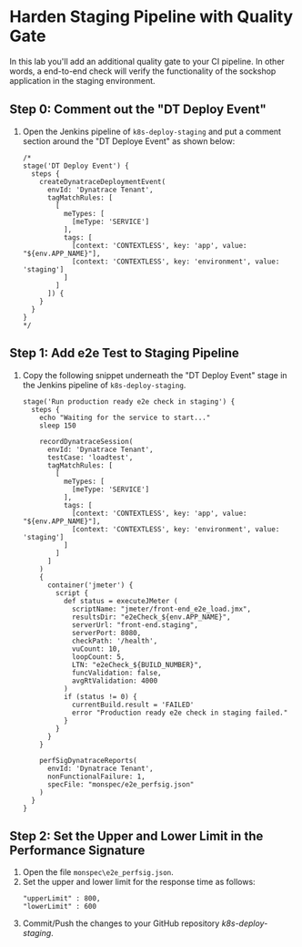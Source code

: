 # Harden Staging Pipeline with Quality Gate

In this lab you'll add an additional quality gate to your CI pipeline. In other words, a end-to-end check will verify the functionality of the sockshop application in the staging environment.

## Step 0: Comment out the "DT Deploy Event"
1. Open the Jenkins pipeline of `k8s-deploy-staging` and put a comment section around the "DT Deploye Event" as shown below:
    ```
    /*
    stage('DT Deploy Event') {
      steps {
        createDynatraceDeploymentEvent(
          envId: 'Dynatrace Tenant',
          tagMatchRules: [
            [
              meTypes: [
                [meType: 'SERVICE']
              ],
              tags: [
                [context: 'CONTEXTLESS', key: 'app', value: "${env.APP_NAME}"],
                [context: 'CONTEXTLESS', key: 'environment', value: 'staging']
              ]
            ]
          ]) {
        }
      }
    }
    */
    ```

## Step 1: Add e2e Test to Staging Pipeline
1. Copy the following snippet underneath the "DT Deploy Event" stage in the Jenkins pipeline of `k8s-deploy-staging`.
    ```
    stage('Run production ready e2e check in staging') {
      steps {
        echo "Waiting for the service to start..."
        sleep 150

        recordDynatraceSession(
          envId: 'Dynatrace Tenant',
          testCase: 'loadtest',
          tagMatchRules: [
            [
              meTypes: [
                [meType: 'SERVICE']
              ],
              tags: [
                [context: 'CONTEXTLESS', key: 'app', value: "${env.APP_NAME}"],
                [context: 'CONTEXTLESS', key: 'environment', value: 'staging']
              ]
            ]
          ]
        ) 
        {
          container('jmeter') {
            script {
              def status = executeJMeter ( 
                scriptName: "jmeter/front-end_e2e_load.jmx",
                resultsDir: "e2eCheck_${env.APP_NAME}",
                serverUrl: "front-end.staging", 
                serverPort: 8080,
                checkPath: '/health',
                vuCount: 10,
                loopCount: 5,
                LTN: "e2eCheck_${BUILD_NUMBER}",
                funcValidation: false,
                avgRtValidation: 4000
              )
              if (status != 0) {
                currentBuild.result = 'FAILED'
                error "Production ready e2e check in staging failed."
              }
            }
          }
        }

        perfSigDynatraceReports(
          envId: 'Dynatrace Tenant', 
          nonFunctionalFailure: 1, 
          specFile: "monspec/e2e_perfsig.json"
        )
      }
    }
    ```

## Step 2: Set the Upper and Lower Limit in the Performance Signature
1. Open the file `monspec\e2e_perfsig.json`.
1. Set the upper and lower limit for the response time as follows:
    ```
    "upperLimit" : 800,
    "lowerLimit" : 600
    ```
1. Commit/Push the changes to your GitHub repository *k8s-deploy-staging*.
